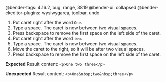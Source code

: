 @bender-tags: 4.16.2, bug, range, 3819
@bender-ui: collapsed
@bender-ckeditor-plugins: wysiwygarea, toolbar, undo

1. Put caret right after the word `One`.
1. Type a space. The caret is now between two visual spaces.
1. Press backspace to remove the first space on the left side of the caret.
1. Put caret right after the word `two`.
1. Type a space. The caret is now between two visual spaces.
1. Move the caret to the right, so it will be after two visual spaces.
1. Press backspace to remove the first space on the left side of the caret.

**Expected** Result content: `<p>One two three</p>`

**Unexpected** Result content: `<p>One&nbsp;two&nbsp;three</p>`
